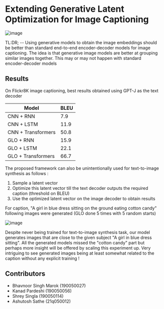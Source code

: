 # Extending Generative Latent Optimization for Image Captioning

![image](https://user-images.githubusercontent.com/22210756/167075363-135ce228-1282-402b-b041-11a328a75b79.png)

TL:DR; -- Using generative models to obtain the image embeddings should be better than standard end-to-end encoder-decoder models for image captioning. The idea is that generative image models are better at grouping similar images together. This may or may not happen with standard encoder-decoder models

## Results 

On Flickr8K image captioning, best results obtained using GPT-J as the text decoder 

| Model              | BLEU |
|--------------------|------|
| CNN + RNN          | 7.9  |
| CNN + LSTM         | 11.9 |
| CNN + Transformers | 50.8 |
| GLO + RNN          | 15.9 |
| GLO + LSTM         | 22.1 |
| GLO + Transformers | 66.7 |

The proposed framework can also be unintentionally used for text-to-image synthesis as follows :

1. Sample a latent vector
2. Optimize this latent vector till the text decoder outputs the required caption (threshold on BLEU)
3. Use the optimized latent vector on the image decoder to obtain results 

For caption, "A girl in blue dress sitting on the ground eating cotton candy" following images were generated (GLO done 5 times with 5 random starts)

![image](https://user-images.githubusercontent.com/22210756/167076063-ad42d7e9-711a-440b-883d-424ed298f204.png)

Despite never being trained for text-to-image synthesis task, our model generates images that are close to the given subject "A girl in blue dress sitting". All the generated models missed the "cotton candy" part but perhaps more insight will be offered by scaling this experiment up. Very intriguing to see generated images being at least somewhat related to the caption without any explicit training !

## Contributors

* Bhavnoor Singh Marok (190050027)
* Kanad Pardeshi (190050056)
* Shrey Singla (190050114)
* Ashutosh Sathe (21q050012)
